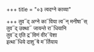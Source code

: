 +++
title = "०३ त्वदग्ने काव्या"

+++
तुव᳓द् अग्ने का᳓विया त्व᳓न् मनीषा᳓स्  
तुव᳓द् उक्था᳓ जायन्ते रा᳓धियानि  
तुव᳓द् एति द्र᳓विणं वीर᳓पेशा  
इत्था᳓धिये दाशु᳓षे म᳓र्तियाय